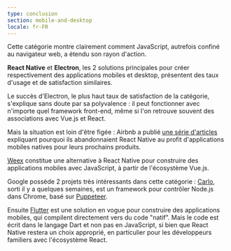 ```yaml
---
type: conclusion
section: mobile-and-desktop
locale: fr-FR
---
```

Cette catégorie montre clairement comment JavaScript, autrefois confiné au navigateur web, a étendu son rayon d'action.

**React Native** et **Electron**, les 2 solutions principales pour créer respectivement des applications mobiles et desktop, présentent des taux d'usage et de satisfaction similaires.

Le succès d'Electron, le plus haut taux de satisfaction de la catégorie, s'explique sans doute par sa polyvalence : il peut fonctionner avec n'importe quel framework front-end, même si l'on retrouve souvent des associations avec Vue.js et React.

Mais la situation est loin d'être figée : Airbnb a publié [une série d'articles](https://medium.com/airbnb-engineering/react-native-at-airbnb-f95aa460be1c) expliquant pourquoi ils abandonnaient React Native au profit d'applications mobiles natives pour leurs prochains produits.

[Weex](https://weex.apache.org/) constitue une alternative à React Native pour construire des applications mobiles avec JavaScript, à partir de l'écosystème Vue.js.

Google possède 2 projets très intéressants dans cette catégorie : [Carlo](https://github.com/GoogleChromeLabs/carlo), sorti il y a quelques semaines, est un framework pour contrôler Node.js dans Chrome, basé sur [Puppeteer](https://pptr.dev/).

Ensuite [Flutter](https://flutter.io/) est une solution en vogue pour construire des applications mobiles, qui compilent directement vers du code "natif". Mais le code est écrit dans le langage Dart et non pas en JavaScript, si bien que React Native restera un choix approprié, en particulier pour les développeurs familiers avec l'écosystème React.
